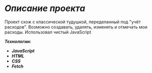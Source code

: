 # ***Описание проекта***
Проект схож с классической тудушкой, переделанный под "учёт расходов".
Возможно создавать, удалять, изменять и отмечать мои расходы. 
Использовал чистый JavaScript

***Технологии:***
+ ***JavaScript*** 
+ ***HTML***
+ ***CSS***
+ ***Fetch***
